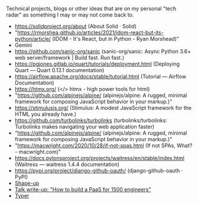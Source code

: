 Technical projects, blogs or other ideas that are on my personal "tech radar" as something I may or may not come back to.

- https://solidproject.org/about (About Solid · Solid)
- "https://rmorshea.github.io/articles/2021/idom-react-but-its-python/article/ (IDOM - It's React, but in Python - Ryan Morshead)"
- Gemini
- https://github.com/sanic-org/sanic (sanic-org/sanic: Async Python 3.6+ web server/framework | Build fast. Run fast.)
- https://pgjones.gitlab.io/quart/tutorials/deployment.html (Deploying Quart — Quart 0.13.1 documentation)
- https://airflow.apache.org/docs/stable/tutorial.html (Tutorial — Airflow Documentation)
- https://htmx.org/ (</> htmx - high power tools for html)
- "https://github.com/alpinejs/alpine/ (alpinejs/alpine: A rugged, minimal framework for composing JavaScript behavior in your markup.)"
- https://stimulusjs.org/ (Stimulus: A modest JavaScript framework for the HTML you already have.)
- https://github.com/turbolinks/turbolinks (turbolinks/turbolinks: Turbolinks makes navigating your web application faster)
- "https://github.com/alpinejs/alpine/ (alpinejs/alpine: A rugged, minimal framework for composing JavaScript behavior in your markup.)"
- "https://macwright.com/2020/10/28/if-not-spas.html (If not SPAs, What? - macwright.com)"
- https://docs.pylonsproject.org/projects/waitress/en/stable/index.html (Waitress — waitress 1.4.4 documentation)
- https://pypi.org/project/django-github-oauth/ (django-github-oauth · PyPI)
- [Shape-up](https://basecamp.com/shapeup/shape-up.pdf)
- [Talk write-up: "How to build a PaaS for 1500 engineers"](https://srvaroa.github.io/paas/infrastructure/platform/kubernetes/cloud/2020/01/02/talk-how-to-build-a-paas-for-1500-engineers.html)
- [Typer](https://typer.tiangolo.com/)

